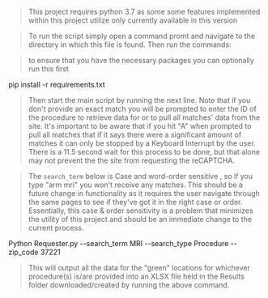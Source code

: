 > This project requires python 3.7 as some some features implemented within this project 
> utilize only currently available in this version

> To run the script simply open a command promt and navigate to the directory
> in which this file is found. Then run the commands:

> to ensure that you have the necessary packages you can optionally run this first

pip install -r requirements.txt

> Then start the main script by running the next line. Note that if you don't
> provide an exact match you will be prompted to enter the ID of the procedure
> to retrieve data for or to pull all matches' data from the site. It's important 
> to be aware that if you hit "A" when prompted to pull all matches that if it says
> there were a significant amount of matches it can only be stopped by a Keyboard
> Interrupt by the user. There is a 11.5 second wait for this process to be done, but
> that alone may not prevent the the site from requesting the reCAPTCHA.

> The `search_term` below is Case and word-order sensitive , so if you type "arm mri" you won't receive
> any matches. This should be a future change in functionality as it requires the user 
> navigate through the same pages to see if they've got it in the right case or order.
> Essentially, this case & order sensitivity is a problem that minimizes the utility
> of this project and should be an immediate change to the current process.

Python Requester.py --search_term MRI --search_type Procedure --zip_code 37221

> This will output all the data for the "green" locations for whichever procedure(s)
> is/are provided into an XLSX file held in the Results folder downloaded/created by 
> running the above command.
